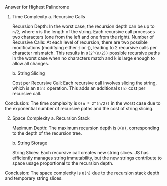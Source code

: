 Answer for Highest Palindrome

1.  Time Complexity
    a. Recursive Calls

    Recursion Depth:
    In the worst case, the recursion depth can be up to `n/2`, where `n` is the length of the string.
    Each recursive call processes two characters (one from the left and one from the right).
    Number of Recursive Calls:
    At each level of recursion, there are two possible modifications (modifying either `i` or `j`), leading to 2 recursive calls per character mismatch.
    This results in `O(2^(n/2))` possible recursive paths in the worst case when no characters match and k is large enough to allow all changes.

    b. String Slicing

    Cost per Recursive Call:
    Each recursive call involves slicing the string, which is an `O(n)` operation.
    This adds an additional `O(n)` cost per recursive call.

Conclusion: The time complexity is `O(n * 2^(n/2))` in the worst case due to the exponential number of recursive paths and the cost of string slicing.

2. Space Complexity
   a. Recursion Stack

   Maximum Depth:
   The maximum recursion depth is `O(n)`, corresponding to the depth of the recursion tree.

   b. String Storage

   String Slices:
   Each recursive call creates new string slices.
   JS has efficiently manages string immutability, but the new strings contribute to space usage proportional to the recursion depth.

Conclusion: The space complexity is `O(n)` due to the recursion stack depth and temporary string slices.

